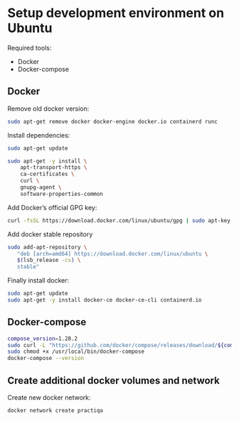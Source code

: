 # Setup development environment on Ubuntu

Required tools:

* Docker
* Docker-compose

## Docker

Remove old docker version:
```bash
sudo apt-get remove docker docker-engine docker.io containerd runc
```

Install dependencies:

```bash
sudo apt-get update

sudo apt-get -y install \
    apt-transport-https \
    ca-certificates \
    curl \
    gnupg-agent \
    software-properties-common    
```

Add Docker’s official GPG key:

```bash
curl -fsSL https://download.docker.com/linux/ubuntu/gpg | sudo apt-key add -
```

Add docker stable repository

```bash
sudo add-apt-repository \
   "deb [arch=amd64] https://download.docker.com/linux/ubuntu \
   $(lsb_release -cs) \
   stable"
```

Finally install docker:

```bash
sudo apt-get update
sudo apt-get -y install docker-ce docker-ce-cli containerd.io
```

## Docker-compose

```bash
compose_version=1.28.2
sudo curl -L "https://github.com/docker/compose/releases/download/${compose_version}/docker-compose-$(uname -s)-$(uname -m)" -o /usr/local/bin/docker-compose
sudo chmod +x /usr/local/bin/docker-compose
docker-compose --version
```

## Create additional docker volumes and network

Create new docker network:

```bash
docker network create practiqa
```
